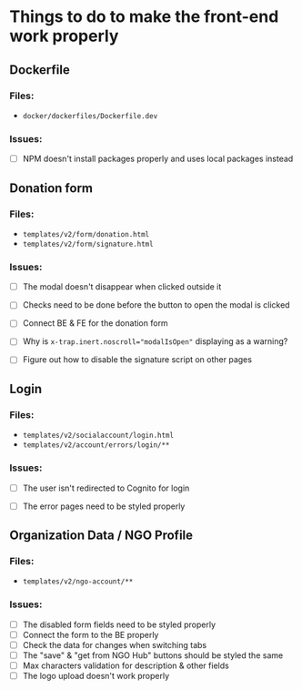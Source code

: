 # Things to do to make the front-end work properly


## Dockerfile

### Files:

- `docker/dockerfiles/Dockerfile.dev`

### Issues:

  - [ ] NPM doesn't install packages properly and uses local packages instead


## Donation form

### Files:

- `templates/v2/form/donation.html`
- `templates/v2/form/signature.html`

### Issues:

  - [ ] The modal doesn't disappear when clicked outside it
  - [ ] Checks need to be done before the button to open the modal is clicked
  - [ ] Connect BE & FE for the donation form
  - [ ] Why is `x-trap.inert.noscroll="modalIsOpen"` displaying as a warning?
  - [ ] Figure out how to disable the signature script on other pages


## Login

### Files:

- `templates/v2/socialaccount/login.html`
- `templates/v2/account/errors/login/**`

### Issues:

  - [ ] The user isn't redirected to Cognito for login
  - [ ] The error pages need to be styled properly


## Organization Data / NGO Profile

### Files:

- `templates/v2/ngo-account/**`

### Issues:

  - [ ] The disabled form fields need to be styled properly
  - [ ] Connect the form to the BE properly
  - [ ] Check the data for changes when switching tabs
  - [ ] The "save" & "get from NGO Hub" buttons should be styled the same
  - [ ] Max characters validation for description & other fields
  - [ ] The logo upload doesn't work properly

